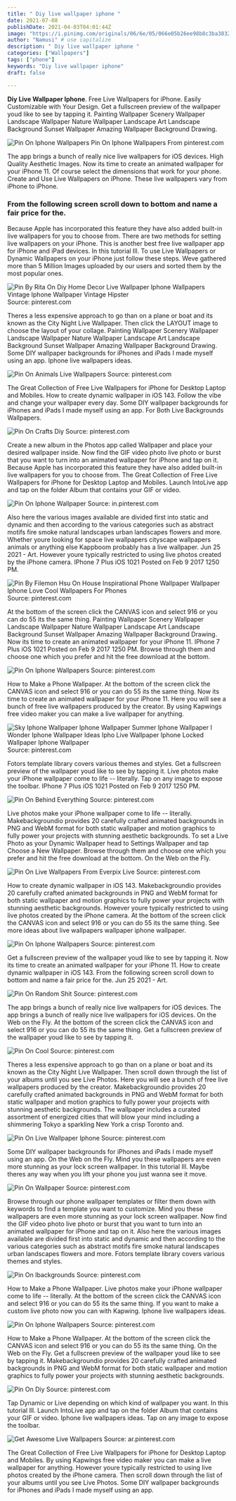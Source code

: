 ```yaml
---
title: " Diy live wallpaper iphone "
date: 2021-07-08
publishDate: 2021-04-03T04:01:44Z
image: "https://i.pinimg.com/originals/06/6e/05/066e05b26ee98b8c3ba3832a35c13e0f.jpg"
author: "Namusi" # use capitalize
description: " Diy live wallpaper iphone "
categories: ["Wallpapers"]
tags: ["phone"]
keywords: "Diy live wallpaper iphone"
draft: false

---
```



**Diy Live Wallpaper Iphone**. Free Live Wallpapers for iPhone. Easily Customizable with Your Design. Get a fullscreen preview of the wallpaper youd like to see by tapping it. Painting Wallpaper Scenery Wallpaper Landscape Wallpaper Nature Wallpaper Landscape Art Landscape Background Sunset Wallpaper Amazing Wallpaper Background Drawing.

![Pin On Iphone Wallpapers](https://i.pinimg.com/originals/8e/ca/66/8eca66d311fc4fb4d54e39e7af7267b1.jpg "Pin On Iphone Wallpapers")
Pin On Iphone Wallpapers From pinterest.com


The app brings a bunch of really nice live wallpapers for iOS devices. High Quality Aesthetic Images. Now its time to create an animated wallpaper for your iPhone 11. Of course select the dimensions that work for your phone. Create and Use Live Wallpapers on iPhone. These live wallpapers vary from iPhone to iPhone.

### From the following screen scroll down to bottom and name a fair price for the.

Because Apple has incorporated this feature they have also added built-in live wallpapers for you to choose from. There are two methods for setting live wallpapers on your iPhone. This is another best free live wallpaper app for iPhone and iPad devices. In this tutorial Ill. To use Live Wallpapers or Dynamic Wallpapers on your iPhone just follow these steps. Weve gathered more than 5 Million Images uploaded by our users and sorted them by the most popular ones.


![Pin By Rita On Diy Home Decor Live Wallpaper Iphone Wallpapers Vintage Iphone Wallpaper Vintage Hipster](https://i.pinimg.com/originals/8c/2b/f7/8c2bf73c64b0bd67fb740369ecd2aeea.jpg "Pin By Rita On Diy Home Decor Live Wallpaper Iphone Wallpapers Vintage Iphone Wallpaper Vintage Hipster")
Source: pinterest.com

Theres a less expensive approach to go than on a plane or boat and its known as the City Night Live Wallpaper. Then click the LAYOUT image to choose the layout of your collage. Painting Wallpaper Scenery Wallpaper Landscape Wallpaper Nature Wallpaper Landscape Art Landscape Background Sunset Wallpaper Amazing Wallpaper Background Drawing. Some DIY wallpaper backgrounds for iPhones and iPads I made myself using an app. Iphone live wallpapers ideas.

![Pin On Animals Live Wallpapers](https://i.pinimg.com/originals/cb/6d/bb/cb6dbbc9201dde23399824579096d390.png "Pin On Animals Live Wallpapers")
Source: pinterest.com

The Great Collection of Free Live Wallpapers for iPhone for Desktop Laptop and Mobiles. How to create dynamic wallpaper in iOS 143. Follow the vibe and change your wallpaper every day. Some DIY wallpaper backgrounds for iPhones and iPads I made myself using an app. For Both Live Backgrounds Wallpapers.

![Pin On Crafts Diy](https://i.pinimg.com/736x/21/fc/29/21fc294b54c3e85c65c41524097315a4.jpg "Pin On Crafts Diy")
Source: pinterest.com

Create a new album in the Photos app called Wallpaper and place your desired wallpaper inside. Now find the GIF video photo live photo or burst that you want to turn into an animated wallpaper for iPhone and tap on it. Because Apple has incorporated this feature they have also added built-in live wallpapers for you to choose from. The Great Collection of Free Live Wallpapers for iPhone for Desktop Laptop and Mobiles. Launch IntoLive app and tap on the folder Album that contains your GIF or video.

![Pin On Iphone Wallpaper](https://i.pinimg.com/originals/49/12/dd/4912ddfe0e532a411fa4e002a3910c39.png "Pin On Iphone Wallpaper")
Source: in.pinterest.com

Also here the various images available are divided first into static and dynamic and then according to the various categories such as abstract motifs fire smoke natural landscapes urban landscapes flowers and more. Whether youre looking for space live wallpapers cityscape wallpapers animals or anything else Kappboom probably has a live wallpaper. Jun 25 2021 - Art. However youre typically restricted to using live photos created by the iPhone camera. IPhone 7 Plus iOS 1021 Posted on Feb 9 2017 1250 PM.

![Pin By Filemon Hsu On House Inspirational Phone Wallpaper Wallpaper Iphone Love Cool Wallpapers For Phones](https://i.pinimg.com/originals/09/ec/cd/09eccd409448ba3a53a26d7cddb37f43.jpg "Pin By Filemon Hsu On House Inspirational Phone Wallpaper Wallpaper Iphone Love Cool Wallpapers For Phones")
Source: pinterest.com

At the bottom of the screen click the CANVAS icon and select 916 or you can do 55 its the same thing. Painting Wallpaper Scenery Wallpaper Landscape Wallpaper Nature Wallpaper Landscape Art Landscape Background Sunset Wallpaper Amazing Wallpaper Background Drawing. Now its time to create an animated wallpaper for your iPhone 11. IPhone 7 Plus iOS 1021 Posted on Feb 9 2017 1250 PM. Browse through them and choose one which you prefer and hit the free download at the bottom.

![Pin On Iphone Wallpapers](https://i.pinimg.com/originals/7b/d2/ea/7bd2eab9cb87a62454ad71acf24118d9.jpg "Pin On Iphone Wallpapers")
Source: pinterest.com

How to Make a Phone Wallpaper. At the bottom of the screen click the CANVAS icon and select 916 or you can do 55 its the same thing. Now its time to create an animated wallpaper for your iPhone 11. Here you will see a bunch of free live wallpapers produced by the creator. By using Kapwings free video maker you can make a live wallpaper for anything.

![Sky Iphone Wallpaper Iphone Wallpaper Summer Iphone Wallpaper I Wonder Iphone Wallpaper Ideas Ipho Live Wallpaper Iphone Locked Wallpaper Iphone Wallpaper](https://i.pinimg.com/736x/87/c6/94/87c694a3c1d847c87e2cfe6da2bf8cb9.jpg "Sky Iphone Wallpaper Iphone Wallpaper Summer Iphone Wallpaper I Wonder Iphone Wallpaper Ideas Ipho Live Wallpaper Iphone Locked Wallpaper Iphone Wallpaper")
Source: pinterest.com

Fotors template library covers various themes and styles. Get a fullscreen preview of the wallpaper youd like to see by tapping it. Live photos make your iPhone wallpaper come to life -- literally. Tap on any image to expose the toolbar. IPhone 7 Plus iOS 1021 Posted on Feb 9 2017 1250 PM.

![Pin On Behind Everything](https://i.pinimg.com/736x/1a/27/a0/1a27a0d07fdc25e2fa54d1b8a13000d1.jpg "Pin On Behind Everything")
Source: pinterest.com

Live photos make your iPhone wallpaper come to life -- literally. Makebackgroundio provides 20 carefully crafted animated backgrounds in PNG and WebM format for both static wallpaper and motion graphics to fully power your projects with stunning aesthetic backgrounds. To set a Live Photo as your Dynamic Wallpaper head to Settings Wallpaper and tap Choose a New Wallpaper. Browse through them and choose one which you prefer and hit the free download at the bottom. On the Web on the Fly.

![Pin On Live Wallpapers From Everpix Live](https://i.pinimg.com/originals/82/ed/7b/82ed7b546fbd875b9b71c1b08df106b5.jpg "Pin On Live Wallpapers From Everpix Live")
Source: pinterest.com

How to create dynamic wallpaper in iOS 143. Makebackgroundio provides 20 carefully crafted animated backgrounds in PNG and WebM format for both static wallpaper and motion graphics to fully power your projects with stunning aesthetic backgrounds. However youre typically restricted to using live photos created by the iPhone camera. At the bottom of the screen click the CANVAS icon and select 916 or you can do 55 its the same thing. See more ideas about live wallpapers wallpaper iphone wallpaper.

![Pin On Iphone Wallpapers](https://i.pinimg.com/originals/8e/ca/66/8eca66d311fc4fb4d54e39e7af7267b1.jpg "Pin On Iphone Wallpapers")
Source: pinterest.com

Get a fullscreen preview of the wallpaper youd like to see by tapping it. Now its time to create an animated wallpaper for your iPhone 11. How to create dynamic wallpaper in iOS 143. From the following screen scroll down to bottom and name a fair price for the. Jun 25 2021 - Art.

![Pin On Random Shit](https://i.pinimg.com/originals/73/b9/a9/73b9a9e52f9a7bb1771f40d4e3974790.jpg "Pin On Random Shit")
Source: pinterest.com

The app brings a bunch of really nice live wallpapers for iOS devices. The app brings a bunch of really nice live wallpapers for iOS devices. On the Web on the Fly. At the bottom of the screen click the CANVAS icon and select 916 or you can do 55 its the same thing. Get a fullscreen preview of the wallpaper youd like to see by tapping it.

![Pin On Cool](https://i.pinimg.com/originals/d6/d0/e3/d6d0e30600d6c45a1a4ffde53623cbeb.png "Pin On Cool")
Source: pinterest.com

Theres a less expensive approach to go than on a plane or boat and its known as the City Night Live Wallpaper. Then scroll down through the list of your albums until you see Live Photos. Here you will see a bunch of free live wallpapers produced by the creator. Makebackgroundio provides 20 carefully crafted animated backgrounds in PNG and WebM format for both static wallpaper and motion graphics to fully power your projects with stunning aesthetic backgrounds. The wallpaper includes a curated assortment of energized cities that will blow your mind including a shimmering Tokyo a sparkling New York a crisp Toronto and.

![Pin On Live Wallpaper Iphone](https://i.pinimg.com/originals/a7/83/b5/a783b507c5133654dca1e184db1100af.jpg "Pin On Live Wallpaper Iphone")
Source: pinterest.com

Some DIY wallpaper backgrounds for iPhones and iPads I made myself using an app. On the Web on the Fly. Mind you these wallpapers are even more stunning as your lock screen wallpaper. In this tutorial Ill. Maybe theres any way when you lift your phone you just wanna see it move.

![Pin On Wallpaper](https://i.pinimg.com/originals/ca/70/e5/ca70e58e0357a8e01aa4ab4739801452.jpg "Pin On Wallpaper")
Source: pinterest.com

Browse through our phone wallpaper templates or filter them down with keywords to find a template you want to customize. Mind you these wallpapers are even more stunning as your lock screen wallpaper. Now find the GIF video photo live photo or burst that you want to turn into an animated wallpaper for iPhone and tap on it. Also here the various images available are divided first into static and dynamic and then according to the various categories such as abstract motifs fire smoke natural landscapes urban landscapes flowers and more. Fotors template library covers various themes and styles.

![Pin On Ibackgrounds](https://i.pinimg.com/originals/73/13/e2/7313e2a490cd93ced301f45707d04afe.jpg "Pin On Ibackgrounds")
Source: pinterest.com

How to Make a Phone Wallpaper. Live photos make your iPhone wallpaper come to life -- literally. At the bottom of the screen click the CANVAS icon and select 916 or you can do 55 its the same thing. If you want to make a custom live photo now you can with Kapwing. Iphone live wallpapers ideas.

![Pin On Iphone Wallpapers](https://i.pinimg.com/originals/dc/03/44/dc03446aeaf852b684252f5122702b25.jpg "Pin On Iphone Wallpapers")
Source: pinterest.com

How to Make a Phone Wallpaper. At the bottom of the screen click the CANVAS icon and select 916 or you can do 55 its the same thing. On the Web on the Fly. Get a fullscreen preview of the wallpaper youd like to see by tapping it. Makebackgroundio provides 20 carefully crafted animated backgrounds in PNG and WebM format for both static wallpaper and motion graphics to fully power your projects with stunning aesthetic backgrounds.

![Pin On Diy](https://i.pinimg.com/originals/c8/c2/0f/c8c20f1adf32df291cf5fd3f2e1e8c1a.jpg "Pin On Diy")
Source: pinterest.com

Tap Dynamic or Live depending on which kind of wallpaper you want. In this tutorial Ill. Launch IntoLive app and tap on the folder Album that contains your GIF or video. Iphone live wallpapers ideas. Tap on any image to expose the toolbar.

![Get Awesome Live Wallpapers](https://i.pinimg.com/originals/06/6e/05/066e05b26ee98b8c3ba3832a35c13e0f.jpg "Get Awesome Live Wallpapers")
Source: ar.pinterest.com

The Great Collection of Free Live Wallpapers for iPhone for Desktop Laptop and Mobiles. By using Kapwings free video maker you can make a live wallpaper for anything. However youre typically restricted to using live photos created by the iPhone camera. Then scroll down through the list of your albums until you see Live Photos. Some DIY wallpaper backgrounds for iPhones and iPads I made myself using an app.

